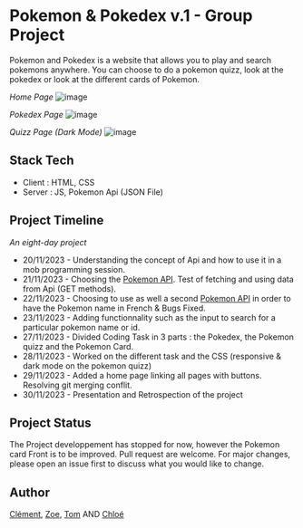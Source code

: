 # Pokemon & Pokedex v.1 - Group Project
Pokemon and Pokedex is a website that allows you to play and search pokemons anywhere. 
You can choose to do a pokemon quizz, look at the pokedex or look at the different cards of Pokemon. 

<em>Home Page</em>
![image](https://github.com/Stoyots/pokemonFinal/assets/146814463/48983d37-a793-4a94-8f52-7ec7430b7699)


<em>Pokedex Page</em>
![image](https://github.com/Stoyots/pokemonFinal/assets/146814463/ad5b08dd-bef5-4408-ba95-995c84beaf9d)


<em>Quizz Page (Dark Mode)</em>
![image](https://github.com/Stoyots/pokemonFinal/assets/146814463/2d067791-f6a8-4c46-9056-2ae4ba888716)

## Stack Tech 
- Client : HTML, CSS 
- Server : JS, Pokemon Api (JSON File)

## Project Timeline 
<em>An eight-day project</em>
 - 20/11/2023 - Understanding the concept of Api and how to use it in a mob programming session. 
 - 21/11/2023 - Choosing the <a href='https://pokeapi.co/'>Pokemon API</a>. Test of fetching and using data from Api (GET methods). 
 - 22/11/2023 - Choosing to use as well a second <a href='https://pokebuildapi.fr/api/v1'>Pokemon API</a> in order to have the Pokemon name in French & Bugs Fixed. 
 - 23/11/2023 - Adding functionnality such as the input to search for a particular pokemon name or id. 
 - 27/11/2023 - Divided Coding Task in 3 parts : the Pokedex, the Pokemon quizz and the Pokemon Card. 
 - 28/11/2023 - Worked on the different task and the CSS (responsive & dark mode on the pokemon quizz)
 - 29/11/2023 - Added a home page linking all pages with buttons. Resolving git merging conflit. 
 - 30/11/2023 - Presentation and Retrospection  of the project

## Project Status
The Project developpement has stopped for now, however the Pokemon card Front is to be improved.
Pull request are welcome. For major changes, please open an issue first to discuss what you would like to change. 

## Author
<a href='https://github.com/Kushumai'>Clément</a>, <a href='https://github.com/zoeleca'>Zoe</a>, <a href='https://github.com/Stoyots'>Tom</a> AND <a href='https://github.com/JinxedQuinn'>Chloé</a>
